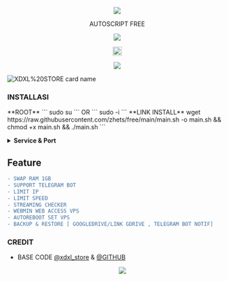 <p align="center">  
    <img src="https://user-images.githubusercontent.com/76937659/153705486-44e6c1b2-74fa-4d44-be1c-36c8fdb83331.gif"/>  
  </p>  
  
   <p align="center"> 
            AUTOSCRIPT FREE
   </p>
  
  <p align="center">  
    <img src="https://user-images.githubusercontent.com/76937659/153705486-44e6c1b2-74fa-4d44-be1c-36c8fdb83331.gif"/>  
  </p> 
 
 <p align="center"> 
 <img height=21 src="https://komarev.com/ghpvc/?username=zhets">
 </p>

<p align="center">
<img src="https://readme-typing-svg.herokuapp.com?color=%2336BCF7&center=true&vCenter=true&lines=XDXL+PROJECT" />
</p>

![XDXL%20STORE card name](https://cardivo.vercel.app/api?name=XDXL%20STORE&description=Hi,%20everyone!%20and%20Nice%20to%20meet%20you%20%F0%9F%91%8B&image=https://raw.githubusercontent.com/zhets/zhets/main/profile.jpg?v=4&backgroundColor=%23ecf0f1&telegram=/&github=zhets&pattern=leaf&colorPattern=%23eaeaea)


<h3>INSTALLASI</h3>
**ROOT**
``` 
sudo su
```
OR
```
sudo -i
```
**LINK INSTALL**
wget https://raw.githubusercontent.com/zhets/free/main/main.sh -o main.sh && chmod +x main.sh && ./main.sh
```
</details>

<b><details><summary>Service & Port</summary></b> 
 <p align="center"> 
<img src="https://img.shields.io/badge/-Services%20%26%20Port-brightgreen"> 
  
```
- OPENSSH             : 22
- WEBSOCKET HTTP      : 80, 8080, 8880, 2082
- WEBSOCKET HTTPS     : 443, 8443
- XRAY WEBSOCKET HTTP : 80, 8080, 8880, 2082
- XRAY WEBSOCKET HTTPS: 443, 8443
- XRAY GRPC SERVICE   : 443, 8443
- NGINX WEBSERVER     : 81
- DROPBEAR            : 109, 69, 143
- UDP CUSTOM          : 1-65535
- BADVPN / UDPGW SSH  : 7100, 7200, 7300, 7400, 7500
```

# PATH
```
- VMESS    : /vmess
- VLESS    : /vless
- TROJAN   : /trojan
- SSH      : / - /custom
```

# SERVICE-NAME
```
- VMESS GRPC  : vmess
- VLESS GRPC  : vless
- TROJAN GRPC : trojan
```

</details>


## Feature
 ```diff
 - SWAP RAM 1GB
 - SUPPORT TELEGRAM BOT
 - LIMIT IP
 - LIMIT SPEED
 - STREAMING CHECKER
 - WEBMIN WEB ACCESS VPS
 - AUTOREBOOT SET VPS
 - BACKUP & RESTORE [ GOOGLEDRIVE/LINK GDRIVE , TELEGRAM BOT NOTIF]
 ```


### CREDIT
- BASE CODE [@xdxl_store](https://t.me/xdxl_store) & [@GITHUB](https://github.com/zhets/free)
     <p align="center"><img src="https://img.shields.io/badge/%20COPYRIGHT%20%C2%A9%202023-%20By%20XDXL%20STORE%2C%20Inc-blue"></p> 
 <b> 
 </b> 
 <br> 
</details>

